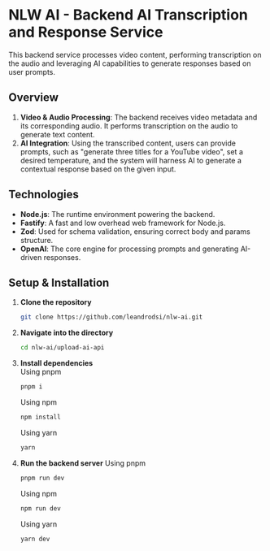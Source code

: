 # NLW AI - Backend AI Transcription and Response Service

This backend service processes video content, performing transcription on the audio and leveraging AI capabilities to generate responses based on user prompts.

## Overview

1. **Video & Audio Processing**: The backend receives video metadata and its corresponding audio. It performs transcription on the audio to generate text content.
2. **AI Integration**: Using the transcribed content, users can provide prompts, such as "generate three titles for a YouTube video", set a desired temperature, and the system will harness AI to generate a contextual response based on the given input.

## Technologies

- **Node.js**: The runtime environment powering the backend.
- **Fastify**: A fast and low overhead web framework for Node.js.
- **Zod**: Used for schema validation, ensuring correct body and params structure.
- **OpenAI**: The core engine for processing prompts and generating AI-driven responses.

## Setup & Installation

1. **Clone the repository**

   ```bash
   git clone https://github.com/leandrodsi/nlw-ai.git
   ```

2. **Navigate into the directory**

   ```bash
   cd nlw-ai/upload-ai-api
   ```

3. **Install dependencies** <br />
   Using pnpm

   ```bash
   pnpm i
   ```

   Using npm

   ```bash
   npm install
   ```

   Using yarn

   ```bash
   yarn
   ```

4. **Run the backend server**
   Using pnpm

   ```bash
   pnpm run dev
   ```

   Using npm

   ```bash
   npm run dev
   ```

   Using yarn

   ```bash
   yarn dev
   ```
